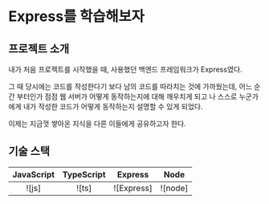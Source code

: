 # Express를 학습해보자

## 프로젝트 소개

내가 처음 프로젝트를 시작했을 때, 사용했던 백엔드 프레임워크가 Express였다.

그 때 당시에는 코드를 작성한다기 보다 남의 코드를 따라치는 것에 가까웠는데, 어느 순간 부터인가 점점 웹 서버가 어떻게 동작하는지에 대해 깨우치게 되고 나 스스로 누군가에게 내가 작성한 코드가 어떻게 동작하는지 설명할 수 있게 되었다.

이제는 지금껏 쌓아온 지식을 다른 이들에게 공유하고자 한다.

## 기술 스택

| JavaScript | TypeScript |  Express   |  Node   |
| :--------: | :--------: | :--------: | :-----: |
|   ![js]    |   ![ts]    | ![Express] | ![node] |
